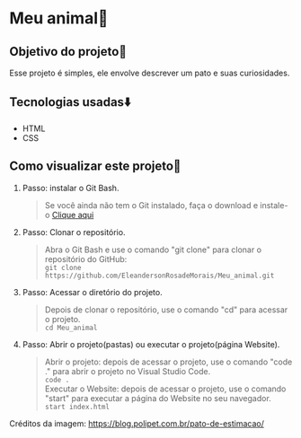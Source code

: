 # Meu animal🦆

## Objetivo do projeto🏹

Esse projeto é simples, ele envolve descrever um pato e suas curiosidades.

## Tecnologias usadas⬇️

- HTML
- CSS

## Como visualizar este projeto👀

1. Passo: instalar o Git Bash.
   >Se você ainda não tem o Git instalado, faça o download e instale-o [Clique aqui](https://git-scm.com/downloads)
2. Passo: Clonar o repositório.
   >Abra o Git Bash e use o comando "git clone" para clonar o repositório do GitHub:   
   `git clone https://github.com/EleandersonRosadeMorais/Meu_animal.git`
3. Passo: Acessar o diretório do projeto.
   >Depois de clonar o repositório, use o comando "cd" para acessar o projeto.  
   `cd Meu_animal`
4. Passo: Abrir o projeto(pastas) ou executar o projeto(página Website).
   >Abrir o projeto: depois de acessar o projeto, use o comando "code ." para abrir o projeto no Visual Studio Code.   
   `code .`   
   >Executar o Website: depois de acessar o projeto, use o comando "start" para executar a página do Website no seu navegador.  
   `start index.html`
   
Créditos da imagem: https://blog.polipet.com.br/pato-de-estimacao/
